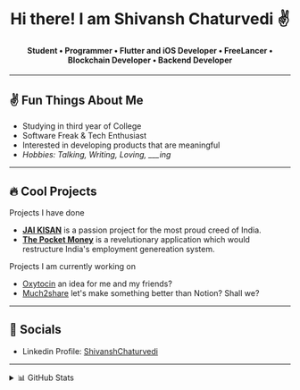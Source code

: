  <h1 align="center"> Hi there! I am Shivansh Chaturvedi ✌️</h1>
 <h4 align="center"> Student • Programmer • Flutter and iOS Developer • FreeLancer  • Blockchain Developer • Backend Developer</h4>
 
 ---
 ## ✌️ Fun Things About Me
 
  - Studying in third year of College
  - Software Freak & Tech Enthusiast
  - Interested in developing products that are meaningful
  - *Hobbies: Talking, Writing, Loving, ___ing*
---
## 🔥 Cool Projects 
 Projects I have done
  - [**JAI KISAN**](https://github.com/Shivansh722/Jai_Kisan) is a passion project for the most proud creed of India.
  - [**The Pocket Money**](https://github.com/Shivansh722/the_pocket_money/tree/master) is a revelutionary application which would restructure India's employment genereation system.

    
Projects I am currently working on
 -  [Oxytocin](https://github.com/Shivansh722/Oxytocin) an idea for me and my friends?
 -  [Much2share](https://github.com/Shivansh722/much2share) let's make something better than Notion? Shall we?

--- 
## 🔗 Socials 

- Linkedin Profile: [ShivanshChaturvedi](https://www.linkedin.com/in/maishivansh/)


---
<details>
<summary> 📊 GitHub Stats </summary> 
  
![](https://github-readme-streak-stats.herokuapp.com/?user=Shivansh722&theme=dark&hide_border=false)

---

## 💻 Tech Stack

![LINUX](https://img.shields.io/badge/Linux-FCC624?style=for-the-badge&logo=linux&logoColor=black)
![TypeScript](https://img.shields.io/badge/typescript-%23007ACC.svg?style=for-the-badge&logo=typescript&logoColor=white) 
![Nest.js](https://img.shields.io/badge/Nest.js-%23404d59.svg?style=for-the-badge&logo=nestjs&logoColor=%2361DAFB) 
![Express.js](https://img.shields.io/badge/express.js-%23404d59.svg?style=for-the-badge&logo=express) 
![Javascript](https://img.shields.io/badge/Javascript-%23007ACC.svg?style=for-the-badge&logo=Javascript&logoColor=white) 
![Python](https://img.shields.io/badge/python-3670A0?style=for-the-badge&logo=python&logoColor=ffdd54) 
![C++](https://img.shields.io/badge/c++-%2300599C.svg?style=for-the-badge&logo=c%2B%2B&logoColor=white) 
![C](https://img.shields.io/badge/c-%2300599C.svg?style=for-the-badge&logo=c&logoColor=white) 
![Markdown](https://img.shields.io/badge/markdown-%23000000.svg?style=for-the-badge&logo=markdown&logoColor=white)
![MongoDB](https://img.shields.io/badge/MongoDB-%234ea94b.svg?style=for-the-badge&logo=mongodb&logoColor=white) 
![Postgres](https://img.shields.io/badge/postgres-%23316192.svg?style=for-the-badge&logo=postgresql&logoColor=white) 
![AWS](https://img.shields.io/badge/AWS-%23FF9900.svg?style=for-the-badge&logo=amazon-aws&logoColor=white) 
![Gimp Gnu Image Manipulation Program](https://img.shields.io/badge/Gimp-657D8B?style=for-the-badge&logo=gimp&logoColor=FFFFFF)

---
![Profile views](https://komarev.com/ghpvc/?username=Shivansh722&label=Profile+Views&color=green) 
